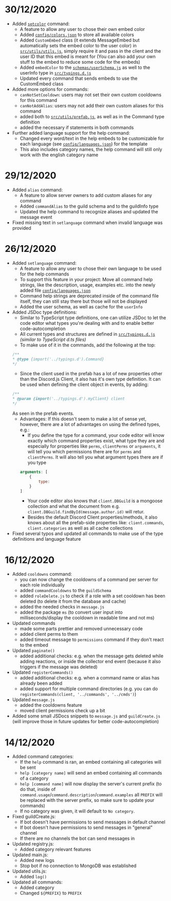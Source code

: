 # 30/12/2020
- Added [`setcolor`](src/commands/setcolor) command:
    - A feature to allow any user to chose their own embed color
    - Added [`config/colors.json`](config/colors.json) to store all available colors
    - Added `CustomEmbed` class (it extends MessageEmbed but automatically sets the embed color to the user color) in [`src/utils/utils.js`](src/utils/utils.js), simply require it and pass in the client and the user ID that this embed is meant for (You can also add your own stuff to the embed to reduce some code for the embeds)
    - Added `embedColor` to the [`schemas/userSchema.js`](schemas/userSchema.js) as well to the userInfo type in [`src/typings.d.js`](src/typings.d.js)
    - Updated every command that sends embeds to use the CustomEmbed class
- Added more options for commands:
    - `canNotSetCooldown`: users may not set their own custom cooldowns for this command
    - `canNotAddAlias`: users may not add their own custom aliases for this command
    - added both to [`src/utils/prefab.js`](src/utils/prefab.js), as well as in the Command type definition
    - added the necessary if statements in both commands
- Further added language support for the help command:
    - Changed every word/text in the help embeds to be customizable for each language (see [`config/languages.json`](config/languages.json)) for the template
    - This also includes category names, the help command will still only work with the english category name

# 29/12/2020
- Added `alias` command:
    - A feature to allow server owners to add custom aliases for any command
    - Added `commandAlias` to the guild schema and to the guildInfo type
    - Updated the help command to recognize aliases and updated the message event
- Fixed missing text in `setlanguage` command when invalid language was provided

# 26/12/2020
- Added `setlanguage` command:
    - A feature to allow any user to chose their own language to be used for the help commands
    - To support this feature in your project: Move all command help strings, like the description, usage, examples etc. into the newly added file [`config/languages.json`](config/languages.json)
    - Command help strings are deprecated inside of the command file itself, they can still stay there but those will not be displayed
    - Added the user schema, as well as cache for the `userInfo`
- Added JSDoc type definitions:
    - Similar to TypeScript type definitions, one can utilize JSDoc to let the code editor what types you're dealing with and to enable better code-autocompletion
    - All current types and structures are defined in [`src/typings.d.js`](src/typings.d.js) _(similar to TypeScript d.ts files)_
    - To make use of it in the commands, add the following at the top:
    ```js
    /**
    * @type {import('../typings.d').Command}
    */
    ```
    - Since the client used in the prefab has a lot of new properties other than the Discord.js Client, it also has it's own type definition. It can be used when defining the client object in events, by adding:
    ```js
    /**
    * @param {import('../typings.d').myClient} client
    */
    ```
    As seen in the prefab events.
    - Advantages: If this doesn't seem to make a lot of sense yet, however, there are a lot of advantages on using the defined types, e.g.:
        - If you define the type for a command, your code editor will know exactly which command properties exist, what type they are and especially for properties like `perms`, `clientPerms` or `arguments`, it will tell you which permissions there are for `perms` and `clientPerms`. It will also tell you what argument types there are if you type
        ```js
        arguments: [
            {
                type:
            }
        ]
        ```
        - Your code editor also knows that `client.DBGuild` is a mongoose collection and what the document from e.g. `client.DBGuild.findById(message.author.id)` will retur.
        - Besides the default Discord Client properties/methods, it also knows about all the prefab-side properties like: `client.commands`, `client.categories` as well as all cache collections
- Fixed several typos and updated all commands to make use of the type definitions and language feature

# 16/12/2020
- Added `cooldowns` command:
    - you can now change the cooldowns of a command per server for each role individually
    - added `commandCooldowns` to the `guildSchema`
    - added `roleDelete.js` to check if a role with a set cooldown has been deleted (to delete it from the database and cache)
    - added the needed checks in `message.js`
    - added the package `ms` (to convert user input into milliseconds/display the cooldown in readable time and not ms)
- Updated commands
    - made some parts prettier and removed unnecessary code
    - added client perms to them
    - added timeout message to `permissions` command if they don't react to the embed
- Updated `paginate()`
    - added additional checks: e.g. when the message gets deleted while adding reactions, or inside the collector end event (because it also triggers if the message was deleted)
- Updated `registerCommands()`
    - added additional checks: e.g. when a command name or alias has already been added
    - added support for multiple command directories (e.g. you can do `registerCommands(client, '../commands', '../cmds')`)
- Updated `message.js`
    - added the cooldowns feature
    - moved client permissions check up a bit
- Added some small JSDocs snippets to `message.js` and `guildCreate.js` (will improve those in future updates for better code-autocompletion)

# 14/12/2020
- Added command categories:
    - If the `help` command is ran, an embed containing all categories will be sent
    - `help [category name]` will send an embed containing all commands of a category
    - `help [command name]` will now display the server's current prefix (to do that, inside of `command.usage`/`command.description`/`command.examples` all `PREFIX` will be replaced with the server prefix, so make sure to update your commands)
    - If no category was given, it will default to `No category`.
- Fixed guildCreate.js:
    - If bot doesn't have permissions to send messages in default channel
    - If bot doesn't have permissions to send messages in "general" channel
    - If there are no channels the bot can send messages in
- Updated registry.js:
    - Added category relevant features
- Updated main.js:
    - Added new logs
    - Stop bot if no connection to MongoDB was established
- Updated utils.js:
    - Added `log()`
- Updated all commands:
    - Added category
    - Changed `${PREFIX}` to `PREFIX`